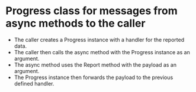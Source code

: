 # Progress<T> class for messages from async methods to the caller

* The caller creates a Progress<T> instance with a handler for the reported data.
* The caller then calls the async method with the Progress<T> instance as an argument.
* The async method uses the Report method with the payload as an argument.
* The Progress instance then forwards the payload to the previous defined handler.
